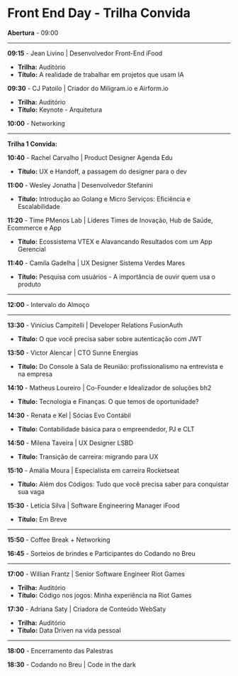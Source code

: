 # Front End Day - Trilha Convida


**Abertura** - 09:00

---

**09:15** - Jean Livino | Desenvolvedor Front-End iFood 
- **Trilha:** Auditório
- **Título:** A realidade de trabalhar em projetos que usam IA

**09:30** - CJ Patoilo | Criador do Miligram.io e Airform.io
- **Trilha:** Auditório
- **Título:** Keynote - Arquitetura

**10:00** - Networking

---

**Trilha 1 Convida:**

**10:40** - Rachel Carvalho | Product Designer Agenda Edu
- **Título:** UX e Handoff, a passagem do designer para o dev

**11:00** - Wesley Jonatha | Desenvolvedor Stefanini
- **Título:** Introdução ao Golang e Micro Serviços: Eficiência e Escalabilidade

**11:20** - Time PMenos Lab | Líderes Times de Inovação, Hub de Saúde, Ecommerce e App
- **Título:** Ecossistema VTEX e Alavancando Resultados com um App Gerencial

**11:40** - Camila Gadelha | UX Designer Sistema Verdes Mares
- **Título:** Pesquisa com usuários - A importância de ouvir quem usa o produto

---

**12:00** - Intervalo do Almoço

---

**13:30** - Vinícius Campitelli | Developer Relations FusionAuth
- **Título:** O que você precisa saber sobre autenticação com JWT

**13:50** - Victor Alencar | CTO Sunne Energias
- **Título:** Do Console à Sala de Reunião: profissionalismo na entrevista e na empresa

**14:10** - Matheus Loureiro | Co-Founder e Idealizador de soluções bh2
- **Título:** Tecnologia e Finanças. O que temos de oportunidade?

**14:30** - Renata e Kel | Sócias Evo Contábil
- **Título:** Contabilidade básica para o empreendedor, PJ e CLT

**14:50** - Milena Taveira | UX Designer LSBD
- **Título:** Transição de carreira: migrando para UX

**15:10** - Amália Moura | Especialista em carreira Rocketseat
- **Título:** Além dos Códigos: Tudo que você precisa saber para conquistar sua vaga

**15:30** - Letícia Silva | Software Engineering Manager iFood
- **Título:** Em Breve

---

**15:50** - Coffee Break + Networking

**16:45** - Sorteios de brindes e Participantes do Codando no Breu

---

**17:00** - Willian Frantz | Senior Software Engineer Riot Games
- **Trilha:** Auditório
- **Título:** Código nos jogos: Minha experiência na Riot Games

**17:30** - Adriana Saty | Criadora de Conteúdo WebSaty
- **Trilha:** Auditório
- **Título:** Data Driven na vida pessoal

---

**18:00** - Encerramento das Palestras

**18:30** - Codando no Breu | Code in the dark
